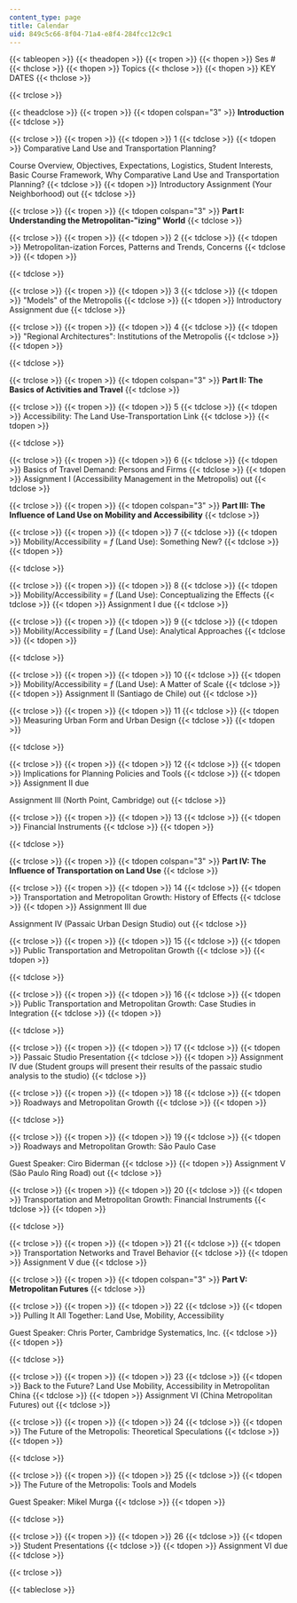 ```yaml
---
content_type: page
title: Calendar
uid: 849c5c66-8f04-71a4-e8f4-284fcc12c9c1
---
```


{{< tableopen >}}
{{< theadopen >}}
{{< tropen >}}
{{< thopen >}}
Ses #
{{< thclose >}}
{{< thopen >}}
Topics
{{< thclose >}}
{{< thopen >}}
KEY DATES
{{< thclose >}}

{{< trclose >}}

{{< theadclose >}}
{{< tropen >}}
{{< tdopen colspan="3" >}}
**Introduction**
{{< tdclose >}}

{{< trclose >}}
{{< tropen >}}
{{< tdopen >}}
1
{{< tdclose >}}
{{< tdopen >}}
Comparative Land Use and Transportation Planning?  
  
Course Overview, Objectives, Expectations, Logistics, Student Interests, Basic Course Framework, Why Comparative Land Use and Transportation Planning?
{{< tdclose >}}
{{< tdopen >}}
Introductory Assignment (Your Neighborhood) out
{{< tdclose >}}

{{< trclose >}}
{{< tropen >}}
{{< tdopen colspan="3" >}}
**Part I: Understanding the Metropolitan-"izing" World**
{{< tdclose >}}

{{< trclose >}}
{{< tropen >}}
{{< tdopen >}}
2
{{< tdclose >}}
{{< tdopen >}}
Metropolitan-ization Forces, Patterns and Trends, Concerns
{{< tdclose >}}
{{< tdopen >}}

{{< tdclose >}}

{{< trclose >}}
{{< tropen >}}
{{< tdopen >}}
3
{{< tdclose >}}
{{< tdopen >}}
"Models" of the Metropolis
{{< tdclose >}}
{{< tdopen >}}
Introductory Assignment due
{{< tdclose >}}

{{< trclose >}}
{{< tropen >}}
{{< tdopen >}}
4
{{< tdclose >}}
{{< tdopen >}}
"Regional Architectures": Institutions of the Metropolis
{{< tdclose >}}
{{< tdopen >}}

{{< tdclose >}}

{{< trclose >}}
{{< tropen >}}
{{< tdopen colspan="3" >}}
**Part II: The Basics of Activities and Travel**
{{< tdclose >}}

{{< trclose >}}
{{< tropen >}}
{{< tdopen >}}
5
{{< tdclose >}}
{{< tdopen >}}
Accessibility: The Land Use-Transportation Link
{{< tdclose >}}
{{< tdopen >}}

{{< tdclose >}}

{{< trclose >}}
{{< tropen >}}
{{< tdopen >}}
6
{{< tdclose >}}
{{< tdopen >}}
Basics of Travel Demand: Persons and Firms
{{< tdclose >}}
{{< tdopen >}}
Assignment I (Accessibility Management in the Metropolis) out
{{< tdclose >}}

{{< trclose >}}
{{< tropen >}}
{{< tdopen colspan="3" >}}
**Part III: The Influence of Land Use on Mobility and Accessibility**
{{< tdclose >}}

{{< trclose >}}
{{< tropen >}}
{{< tdopen >}}
7
{{< tdclose >}}
{{< tdopen >}}
Mobility/Accessibility = _f_ (Land Use): Something New?
{{< tdclose >}}
{{< tdopen >}}

{{< tdclose >}}

{{< trclose >}}
{{< tropen >}}
{{< tdopen >}}
8
{{< tdclose >}}
{{< tdopen >}}
Mobility/Accessibility = _f_ (Land Use): Conceptualizing the Effects
{{< tdclose >}}
{{< tdopen >}}
Assignment I due
{{< tdclose >}}

{{< trclose >}}
{{< tropen >}}
{{< tdopen >}}
9
{{< tdclose >}}
{{< tdopen >}}
Mobility/Accessibility = _f_ (Land Use): Analytical Approaches
{{< tdclose >}}
{{< tdopen >}}

{{< tdclose >}}

{{< trclose >}}
{{< tropen >}}
{{< tdopen >}}
10
{{< tdclose >}}
{{< tdopen >}}
Mobility/Accessibility = _f_ (Land Use): A Matter of Scale
{{< tdclose >}}
{{< tdopen >}}
Assignment II (Santiago de Chile) out
{{< tdclose >}}

{{< trclose >}}
{{< tropen >}}
{{< tdopen >}}
11
{{< tdclose >}}
{{< tdopen >}}
Measuring Urban Form and Urban Design
{{< tdclose >}}
{{< tdopen >}}

{{< tdclose >}}

{{< trclose >}}
{{< tropen >}}
{{< tdopen >}}
12
{{< tdclose >}}
{{< tdopen >}}
Implications for Planning Policies and Tools
{{< tdclose >}}
{{< tdopen >}}
Assignment II due  
  
Assignment III (North Point, Cambridge) out
{{< tdclose >}}

{{< trclose >}}
{{< tropen >}}
{{< tdopen >}}
13
{{< tdclose >}}
{{< tdopen >}}
Financial Instruments
{{< tdclose >}}
{{< tdopen >}}

{{< tdclose >}}

{{< trclose >}}
{{< tropen >}}
{{< tdopen colspan="3" >}}
**Part IV: The Influence of Transportation on Land Use**
{{< tdclose >}}

{{< trclose >}}
{{< tropen >}}
{{< tdopen >}}
14
{{< tdclose >}}
{{< tdopen >}}
Transportation and Metropolitan Growth: History of Effects
{{< tdclose >}}
{{< tdopen >}}
Assignment III due  
  
Assignment IV (Passaic Urban Design Studio) out
{{< tdclose >}}

{{< trclose >}}
{{< tropen >}}
{{< tdopen >}}
15
{{< tdclose >}}
{{< tdopen >}}
Public Transportation and Metropolitan Growth
{{< tdclose >}}
{{< tdopen >}}

{{< tdclose >}}

{{< trclose >}}
{{< tropen >}}
{{< tdopen >}}
16
{{< tdclose >}}
{{< tdopen >}}
Public Transportation and Metropolitan Growth: Case Studies in Integration
{{< tdclose >}}
{{< tdopen >}}

{{< tdclose >}}

{{< trclose >}}
{{< tropen >}}
{{< tdopen >}}
17
{{< tdclose >}}
{{< tdopen >}}
Passaic Studio Presentation
{{< tdclose >}}
{{< tdopen >}}
Assignment IV due (Student groups will present their results of the passaic studio analysis to the studio)
{{< tdclose >}}

{{< trclose >}}
{{< tropen >}}
{{< tdopen >}}
18
{{< tdclose >}}
{{< tdopen >}}
Roadways and Metropolitan Growth
{{< tdclose >}}
{{< tdopen >}}

{{< tdclose >}}

{{< trclose >}}
{{< tropen >}}
{{< tdopen >}}
19
{{< tdclose >}}
{{< tdopen >}}
Roadways and Metropolitan Growth: São Paulo Case  
  
Guest Speaker: Ciro Biderman
{{< tdclose >}}
{{< tdopen >}}
Assignment V (São Paulo Ring Road) out
{{< tdclose >}}

{{< trclose >}}
{{< tropen >}}
{{< tdopen >}}
20
{{< tdclose >}}
{{< tdopen >}}
Transportation and Metropolitan Growth: Financial Instruments
{{< tdclose >}}
{{< tdopen >}}

{{< tdclose >}}

{{< trclose >}}
{{< tropen >}}
{{< tdopen >}}
21
{{< tdclose >}}
{{< tdopen >}}
Transportation Networks and Travel Behavior
{{< tdclose >}}
{{< tdopen >}}
Assignment V due
{{< tdclose >}}

{{< trclose >}}
{{< tropen >}}
{{< tdopen colspan="3" >}}
**Part V: Metropolitan Futures**
{{< tdclose >}}

{{< trclose >}}
{{< tropen >}}
{{< tdopen >}}
22
{{< tdclose >}}
{{< tdopen >}}
Pulling It All Together: Land Use, Mobility, Accessibility  
  
Guest Speaker: Chris Porter, Cambridge Systematics, Inc.
{{< tdclose >}}
{{< tdopen >}}

{{< tdclose >}}

{{< trclose >}}
{{< tropen >}}
{{< tdopen >}}
23
{{< tdclose >}}
{{< tdopen >}}
Back to the Future? Land Use Mobility, Accessibility in Metropolitan China
{{< tdclose >}}
{{< tdopen >}}
Assignment VI (China Metropolitan Futures) out
{{< tdclose >}}

{{< trclose >}}
{{< tropen >}}
{{< tdopen >}}
24
{{< tdclose >}}
{{< tdopen >}}
The Future of the Metropolis: Theoretical Speculations
{{< tdclose >}}
{{< tdopen >}}

{{< tdclose >}}

{{< trclose >}}
{{< tropen >}}
{{< tdopen >}}
25
{{< tdclose >}}
{{< tdopen >}}
The Future of the Metropolis: Tools and Models  
  
Guest Speaker: Mikel Murga
{{< tdclose >}}
{{< tdopen >}}

{{< tdclose >}}

{{< trclose >}}
{{< tropen >}}
{{< tdopen >}}
26
{{< tdclose >}}
{{< tdopen >}}
Student Presentations
{{< tdclose >}}
{{< tdopen >}}
Assignment VI due
{{< tdclose >}}

{{< trclose >}}

{{< tableclose >}}